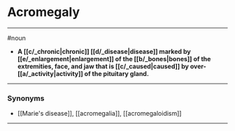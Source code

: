 # Acromegaly
---
#noun
- **A [[c/_chronic|chronic]] [[d/_disease|disease]] marked by [[e/_enlargement|enlargement]] of the [[b/_bones|bones]] of the extremities, face, and jaw that is [[c/_caused|caused]] by over-[[a/_activity|activity]] of the pituitary gland.**
---
### Synonyms
- [[Marie's disease]], [[acromegalia]], [[acromegaloidism]]
---
